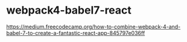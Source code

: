 # webpack4-babel7-react
https://medium.freecodecamp.org/how-to-combine-webpack-4-and-babel-7-to-create-a-fantastic-react-app-845797e036ff
